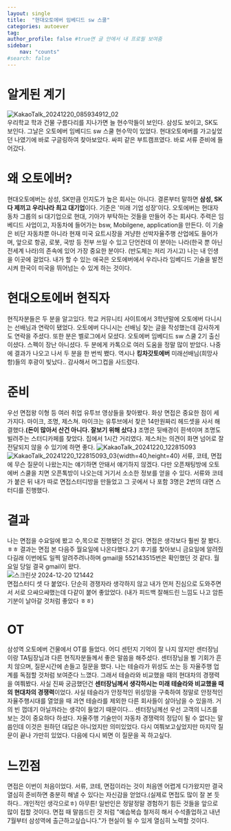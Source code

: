 ```yaml
---
layout: single
title:  "현대오토에버 임베디드 sw 스쿨"
categories: autoever
tag: 
author_profile: false #true면 글 안에서 내 프로필 보여줌
sidebar:
    nav: "counts"
#search: false
---
```


# 알게된 계기

![KakaoTalk_20241220_085934912_02](https://github.com/user-attachments/assets/8f498d59-95d5-473a-9426-3456448cb355)   
우리학교 학과 건물 구름다리를 지나가면 늘 현수막들이 보인다. 삼성도 보이고, SK도 보인다. 그날은 오토에버 임베디드 sw 스쿨 현수막이 있었다. 현대오토에버를 가고싶었던 나였기에 바로 구글링하여 찾아보았다. 싸피 같은 부트캠프였다. 바로 서류 준비에 들어갔다.

# 왜 오토에버?

현대오토에버는 삼성, SK만큼 인지도가 높은 회사는 아니다. 결론부터 말하면 **삼성, SK 다 제끼고 우리나라 최고 대기업**이다. 기준은 '미래 기업 성장'이다. 오토에버는 현대자동차 그룹의 si 대기업으로 현대, 기아가 부탁하는 것들을 만들어 주는 회사다. 주력은 임베디드 사업이고, 자동차에 들어가는 bsw, Mobilgene, application을 만든다. 이 기술은 비단 자동차뿐 아니라 현재 미국 요트시장을 겨냥한 선박자율주행 산업에도 들어가며, 앞으로 항공, 로봇, 국방 등 전부 쓰일 수 있고 단언컨데 이 분야는 나라(한국 뿐 아닌 전세계 나라)의 존속에 있어 가장 중요한 분야다. (반도체는 저리 가시고) 나는 내 인생을 이곳에 걸었다. 내가 할 수 있는 애국은 오토에버에서 우리나라 임베디드 기술을 발전시켜 한국이 미국을 뛰어넘는 수 있게 하는 것이다.

# 현대오토에버 현직자

현직자분들은 두 분을 알고있다. 학교 커뮤니티 사이트에서 3학년말에 오토에버 다니시는 선배님과 연락이 됐었다. 오토에버 다니시는 선배님 찾는 글을 작성했는데 감사하게도 연락을 주셨다. 또한 분은 벨로그에서 모셨다. 오토에버 임베디드 sw 스쿨 2기 출신이셨다. 스펙이 장난 아니셨다. 두 분에게 카톡으로 여러 도움을 정말 많이 받았다. 나중에 결과가 나오고 나서 두 분을 한 번씩 뵀다. 역시나 **킹차갓토에버** 미래선배님(희망사항)들의 후광이 빛났다.. 감사해서 머그컵을 사드렸다.

# 준비

우선 면접왕 이형 등 여러 취업 유투브 영상들을 찾아봤다. 화상 면접은 중요한 점이 세가지다. 마이크, 조명, 제스쳐. 마이크는 유투브에서 찾은 14만원짜리 헤드셋을 사서 해결했다.**(돈이 많아서 산건 아니다. 잘보기 위해 샀다.)** 조명은 뒷배경이 흰색이며 조명도 빌려주는 스터디카페를 찾았다. 집에서 1시간 거리였다. 제스처는 의견이 화면 넘어로 잘 전달되지 않을 수 있기에 하면 좋다.
![KakaoTalk_20241220_122815093](https://github.com/user-attachments/assets/3d3c4ac1-afdf-4e24-b3e8-241901a057e6)   
![KakaoTalk_20241220_122815093_03](https://github.com/user-attachments/assets/b3015472-f266-4c3e-8543-6e14d794896d){width=40,height=40}
서류, 코테, 면접에 무슨 질문이 나왔는지는 얘기하면 안돼서 얘기하지 않겠다. 다만 오픈채팅방에 오토에버 스쿨을 치면 오픈톡방이 나오는데 거기서 소소한 정보를 얻을 수 있다. 서류와 코테가 붙은 뒤 내가 따로 면접스터디방을 만들었고 그 곳에서 나 포함 3명은 2번의 대면 스터디를 진행했다.

# 결과

나는 면접을 수요일에 봤고 수,목으로 진행됐던 것 같다. 면접은 생각보다 훨씬 잘 봤다. ㅎㅎ 결과는 면접 본 다음주 월요일에 나온다했다.2기 후기를 찾아보니 금요일에 알려줬다길래 이번에도 일찍 알려주려나하며 gmail을 552143515번은 확인했던 것 같다. 월요일 당일 결국 gmail이 왔다.   
![스크린샷 2024-12-20 121442](https://github.com/user-attachments/assets/4290c692-e589-41d9-b758-5a8c3a6ea18a)   
면접스터디 셋 다 붙었다. 단순히 경쟁자라 생각하지 않고 내가 먼저 진심으로 도와주면서 서로 으쌰으쌰했는데 다같이 붙어 좋았었다. (내가 피드백 잘해드린 느낌도 나고 암튼 기분이 날아갈 것처럼 좋았다 ㅎㅎ)   

# OT

삼성역 오토에버 건물에서 OT를 들었다. 어디 센턴지 기억이 잘 나지 않지만 센터장님이랑 TA팀장님과 다른 현직자분들께서 좋은 말씀을 해주셨다. 센터장님을 뵐 기회가 흔치 않으며, 질문시간에 손들고 질문을 했다. 나는 테슬라가 위성도 쏘는 등 자율주행 업계를 독점할 것처럼 보여준다 느꼈다. 그래서 테슬라와 비교했을 때의 현대차의 경쟁력을 여쭤봤다. 사실 진짜 궁금했던건 **센터장님께서 생각하시는 미래 테슬라와 비교했을 때의 현대차의 경쟁력**이었다. 사실 테슬라가 안정적인 위성망을 구축하여 정말로 안정적인 자율주행시대를 열었을 때 과연 테슬라를 제외한 다른 회사들이 살아남을 수 있을까. 거의 빈 껍데기 아닐까라는 생각이 들었기 때문이다... 센터장님께선 우선 고객의 니즈를 보는 것이 중요하다 하셨다. 자율주행 기술만이 자동차 경쟁력의 정답이 될 수 없다는 말씀인데 이것은 원하던 대답은 아니었지만 의미있었다. 다시 여쭤보고싶었지만 마지막 질문이 끝나 가만히 있었다. 다음에 다시 뵈면 이 질문을 꼭 하고싶다.

# 느낀점

면접은 이번이 처음이었다. 서류, 코테, 면접이라는 것이 처음엔 어렵게 다가왔지만 결국 열심히 준비하면 충분히 해낼 수 있다는 자신감을 얻었다.(실제로 면접도 많이 잘 본 듯 하다.. 개인적인 생각으로ㅎ) 아무튼! 일반인은 정말정말 경험하기 힘든 것들을 앞으로 많이 접할 것이다. 면접 때 말씀드린 것 처럼 "예습복습 철저히 해서 수석졸업하고 내년 7월부터 삼성역에 출근하고싶습니다."가 현실이 될 수 있게 열심히 노력할 것이다.
